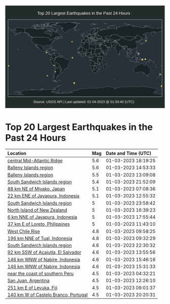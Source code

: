 ![Map](./map.png)

# Top 20 Largest Earthquakes in the Past 24 Hours

| Location | Mag | Date and Time (UTC) |
|:---|:---|:---|
| [central Mid-Atlantic Ridge](https://earthquake.usgs.gov/earthquakes/eventpage/us7000j1w3) | 5.6 | 01-03-2023 18:19:25 |
| [Balleny Islands region](https://earthquake.usgs.gov/earthquakes/eventpage/us7000j1u9) | 5.6 | 01-03-2023 14:53:33 |
| [Balleny Islands region](https://earthquake.usgs.gov/earthquakes/eventpage/us7000j1tt) | 5.5 | 01-03-2023 13:09:08 |
| [South Sandwich Islands region](https://earthquake.usgs.gov/earthquakes/eventpage/us7000j1xn) | 5.4 | 01-03-2023 21:52:09 |
| [88 km NE of Miyako, Japan](https://earthquake.usgs.gov/earthquakes/eventpage/us7000j1s3) | 5.1 | 01-03-2023 07:08:36 |
| [22 km ENE of Jayapura, Indonesia](https://earthquake.usgs.gov/earthquakes/eventpage/us7000j1tl) | 5.1 | 01-03-2023 12:55:32 |
| [South Sandwich Islands region](https://earthquake.usgs.gov/earthquakes/eventpage/us7000j1yq) | 5 | 01-03-2023 23:58:42 |
| [North Island of New Zealand](https://earthquake.usgs.gov/earthquakes/eventpage/us7000j1vk) | 5 | 01-03-2023 16:39:23 |
| [6 km NNE of Jayapura, Indonesia](https://earthquake.usgs.gov/earthquakes/eventpage/us7000j1vz) | 5 | 01-03-2023 17:55:44 |
| [37 km E of Loreto, Philippines](https://earthquake.usgs.gov/earthquakes/eventpage/us7000j1td) | 5 | 01-03-2023 11:43:10 |
| [West Chile Rise](https://earthquake.usgs.gov/earthquakes/eventpage/us7000j1sw) | 4.8 | 01-03-2023 09:58:25 |
| [196 km NNE of Tual, Indonesia](https://earthquake.usgs.gov/earthquakes/eventpage/us7000j1sr) | 4.8 | 01-03-2023 09:32:29 |
| [South Sandwich Islands region](https://earthquake.usgs.gov/earthquakes/eventpage/us7000j1y8) | 4.6 | 01-03-2023 22:30:32 |
| [92 km SSW of Acajutla, El Salvador](https://earthquake.usgs.gov/earthquakes/eventpage/us7000j1tw) | 4.6 | 01-03-2023 13:55:56 |
| [146 km WNW of Nabire, Indonesia](https://earthquake.usgs.gov/earthquakes/eventpage/us7000j1um) | 4.6 | 01-03-2023 15:46:16 |
| [146 km WNW of Nabire, Indonesia](https://earthquake.usgs.gov/earthquakes/eventpage/us7000j1ug) | 4.6 | 01-03-2023 15:31:33 |
| [near the coast of southern Peru](https://earthquake.usgs.gov/earthquakes/eventpage/us7000j1r8) | 4.5 | 01-03-2023 04:32:21 |
| [San Juan, Argentina](https://earthquake.usgs.gov/earthquakes/eventpage/us7000j1tg) | 4.5 | 01-03-2023 12:26:10 |
| [251 km E of Levuka, Fiji](https://earthquake.usgs.gov/earthquakes/eventpage/us7000j1sj) | 4.5 | 01-03-2023 09:01:37 |
| [140 km W of Castelo Branco, Portugal](https://earthquake.usgs.gov/earthquakes/eventpage/us7000j1wq) | 4.5 | 01-03-2023 20:20:31 |
